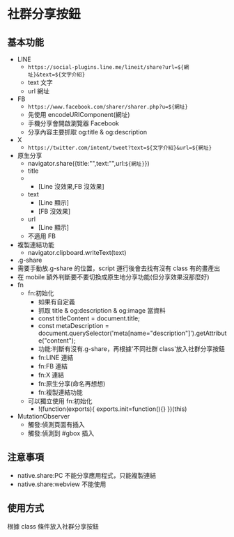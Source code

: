 # 社群分享按鈕

## 基本功能

-   LINE
    -   `https://social-plugins.line.me/lineit/share?url=${網址}&text=${文字介紹}`
    -   text 文字
    -   url 網址
-   FB
    -   `https://www.facebook.com/sharer/sharer.php?u=${網址}`
    -   先使用 encodeURIComponent(網址)
    -   手機分享會開啟瀏覽器 Facebook
    -   分享內容主要抓取 og:title & og:description
-   X
    -   `https://twitter.com/intent/tweet?text=${文字介紹}&url=${網址}`
-   原生分享
    -   navigator.share({title:"",text:"",url:`${網址}`})
    -   title
    -   -   [Line 沒效果,FB 沒效果]
    -   text
        -   [Line 顯示]
        -   [FB 沒效果]
    -   url
        -   [Line 顯示]
    -   不適用 FB
-   複製連結功能
    -   navigator.clipboard.writeText(text)
-   .g-share
-   需要手動放.g-share 的位置，script 運行後會去找有沒有 class 有的畫產出
-   在 mobile 額外判斷要不要切換成原生地分享功能(但分享效果沒那麼好)
-   fn
    -   fn:初始化
        -   如果有自定義
        -   抓取 title & og:description & og:image 當資料
        -   const titleContent = document.title;
        -   const metaDescription = document.querySelector('meta[name="description"]').getAttribute("content");
        -   功能:判斷有沒有.g-share，再根據'不同社群 class'放入社群分享按鈕
        -   fn:LINE 連結
        -   fn:FB 連結
        -   fn:X 連結
        -   fn:原生分享(命名再想想)
        -   fn:複製連結功能
    -   可以獨立使用 fn:初始化
        -   !(function(exports){ exports.init=function(){} })(this)
-   MutationObserver
    -   觸發:偵測頁面有插入
    -   觸發:偵測到 #gbox 插入

## 注意事項

-   native.share:PC 不能分享應用程式，只能複製連結
-   native.share:webview 不能使用

## 使用方式

根據 class 條件放入社群分享按鈕

<div class="g-share" data-url="https://tw-event.beanfun.com/mapleStory/Event/E20231206/Index.aspx" data-title="我是標題" data-desc="我是描述" data-hashtag="Maple,MD">
    <a href="javascript:;" target="_blank" data-hashtag="BBBBB" class="g-share-fb"></a>
    <a href="javascript:;" target="_blank" class="g-share-line"></a>
    <a href="javascript:;" data-url="https://tinyjpg.com/" target="_blank" data-hashtag="Maple,MD" class="g-share-twitter"></a>
    <a href="javascript:;" target="_blank" class="g-share-native"></a>
    <a href="javascript:;" target="_blank" class="g-share-copy"></a>
</div>
